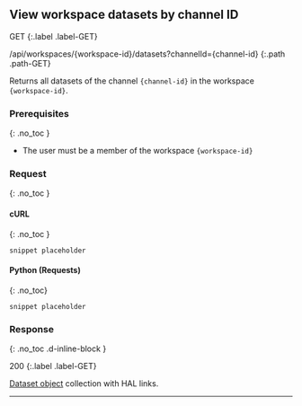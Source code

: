 ## View workspace datasets by channel ID

GET
{:.label .label-GET}

/api/workspaces/{workspace-id}/datasets?channelId={channel-id}
{:.path .path-GET}

Returns all datasets of the channel `{channel-id}` in the workspace `{workspace-id}`.

### Prerequisites
{: .no_toc }

- The user must be a member of the workspace `{workspace-id}`

### Request
{: .no_toc }

#### cURL
{: .no_toc }

`snippet placeholder`

#### Python (Requests)
{: .no_toc}

`snippet placeholder`

### Response
{: .no_toc .d-inline-block }

200
{:.label .label-GET}

[Dataset object]({{site.baseurl}}/data-structures#dataset) collection with HAL links.

---
